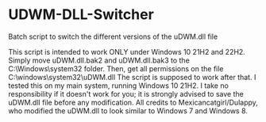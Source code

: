 # UDWM-DLL-Switcher
Batch script to switch the different versions of the uDWM.dll file

This script is intended to work ONLY under Windows 10 21H2 and 22H2.
Simply move uDWM.dll.bak2 and uDWM.dll.bak3 to the C:\Windows\system32 folder. Then, get all permissions on the file C:\windows\system32\uDWM.dll
The script is supposed to work after that. I tested this on my main system, running Windows 10 21H2. I take no responsibility if it doesn't work for you; it is strongly advised to save the uDWM.dll file before any modification.
All credits to Mexicancatgirl/Dulappy, who modified the uDWM.dll to look similar to Windows 7 and Windows 8.
